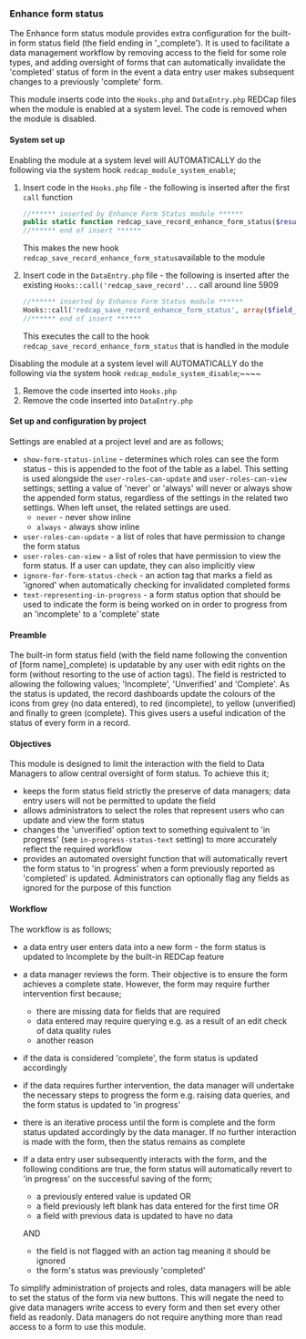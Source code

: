 ﻿### Enhance form status ###

The Enhance form status module provides extra configuration for the built-in form status field (the field ending in 
'_complete'). It is used to facilitate a data management workflow by removing access to the field for some role types,
and adding oversight of forms that can automatically invalidate the 'completed' status of form in the event a data entry
user makes subsequent changes to a previously 'complete' form.

This module inserts code into the `Hooks.php` and `DataEntry.php` REDCap files when the module is enabled at a system
level. The code is removed when the module is disabled.

#### System set up ####

Enabling the module at a system level will AUTOMATICALLY do the following via the system hook
`redcap_module_system_enable`;

1. Insert code in the `Hooks.php` file - the following is inserted after the first `call` function
    ```php
    //****** inserted by Enhance Form Status module ******
    public static function redcap_save_record_enhance_form_status($result){}
    //****** end of insert ******
    ```
   This makes the new hook `redcap_save_record_enhance_form_status`available to the module

1. Insert code in the `DataEntry.php` file - the following is inserted after the existing
   `Hooks::call('redcap_save_record'...` call around line 5909
    ```php
    //****** inserted by Enhance Form Status module ******
    Hooks::call('redcap_save_record_enhance_form_status', array($field_values_changed, PROJECT_ID, $fetched, $_GET['page'], $_GET['event_id'], $group_id, ($isSurveyPage ? $_GET['s'] : null), $response_id, $_GET['instance']));
    //****** end of insert ******
    ```
   This executes the call to the hook `redcap_save_record_enhance_form_status` that is handled in the module

Disabling the module at a system level will AUTOMATICALLY do the following via the system hook
`redcap_module_system_disable`;~~~~
1. Remove the code inserted into `Hooks.php`
1. Remove the code inserted into `DataEntry.php`

#### Set up and configuration by project

Settings are enabled at a project level and are as follows;

- `show-form-status-inline` - determines which roles can see the form status - this is appended to the foot of the table
  as a label. This setting is used alongside the `user-roles-can-update` and `user-roles-can-view` settings; setting
  a value of 'never' or 'always' will never or always show the appended form status, regardless of the settings in the
  related two settings. When left unset, the related settings are used.
    - `never` - never show inline
    - `always` - always show inline 
- `user-roles-can-update` - a list of roles that have permission to change the form status
- `user-roles-can-view` - a list of roles that have permission to view the form status. If a user can update, they 
  can also implicitly view
- `ignore-for-form-status-check` - an action tag that marks a field as 'ignored' when automatically checking for
  invalidated completed forms
- `text-representing-in-progress` - a form status option that should be used to indicate the form is being worked on in
  order to progress from an 'incomplete' to a 'complete' state

#### Preamble

The built-in form status field (with the field name following the convention of [form name]_complete) is updatable by 
any user with edit rights on the form (without resorting to the use of action tags). The field is restricted to allowing
the following values; 'Incomplete', 'Unverified' and 'Complete'. As the status is updated, the record dashboards update
the colours of the icons from grey (no data entered), to red (incomplete), to yellow (unverified) and finally to green
(complete). This gives users a useful indication of the status of every form in a record. 

#### Objectives

This module is designed to limit the interaction with the field to Data Managers to allow central oversight of form
status. To achieve this it;

- keeps the form status field strictly the preserve of data managers; data entry users will not be permitted to
  update the field
- allows administrators to select the roles that represent users who can update and view the form status
- changes the 'unverified' option text to something equivalent to 'in progress' (see `in-progress-status-text` setting)
  to more accurately reflect the required workflow 
- provides an automated oversight function that will automatically revert the form status to 'in progress' when a form
  previously reported as 'completed' is updated. Administrators can optionally flag any fields as ignored for the 
  purpose of this function

#### Workflow

The workflow is as follows;

- a data entry user enters data into a new form - the form status is updated to Incomplete by the built-in REDCap 
  feature 
- a data manager reviews the form. Their objective is to ensure the form achieves a complete state. However, the form
  may require further intervention first because;
  - there are missing data for fields that are required
  - data entered may require querying e.g. as a result of an edit check of data quality rules
  - another reason
- if the data is considered 'complete', the form status is updated accordingly
- if the data requires further intervention, the data manager will undertake the necessary steps to progress the form
  e.g. raising data queries, and the form status is updated to 'in progress'
- there is an iterative process until the form is complete and the form status updated accordingly by the data manager.
  If no further interaction is made with the form, then the status remains as complete
- If a data entry user subsequently interacts with the form, and the following conditions are true, the form
  status will automatically revert to 'in progress' on the successful saving of the form;
  - a previously entered value is updated OR
  - a field previously left blank has data entered for the first time OR
  - a field with previous data is updated to have no data
  
  AND

  - the field is not flagged with an action tag meaning it should be ignored
  - the form's status was previously 'completed'

To simplify administration of projects and roles, data managers will be able to set the status of the form via
new buttons. This will negate the need to give data managers write access to every form and then set every other
field as readonly. Data managers do not require anything more than read access to a form to use this module.